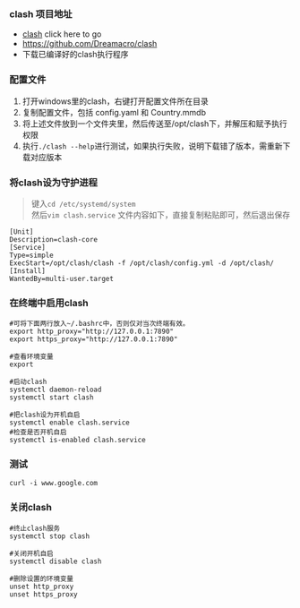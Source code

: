 ### clash 项目地址
- [clash] click here to go
- <https://github.com/Dreamacro/clash>
- 下载已编译好的clash执行程序

### 配置文件
1. 打开windows里的clash，右键打开配置文件所在目录
2. 复制配置文件，包括 config.yaml 和 Country.mmdb
3. 将上述文件放到一个文件夹里，然后传送至/opt/clash下，并解压和赋予执行权限
4. 执行`./clash --help`进行测试，如果执行失败，说明下载错了版本，需重新下载对应版本

### 将clash设为守护进程
> 键入`cd /etc/systemd/system`  
> 然后`vim clash.service`
> 文件内容如下，直接复制粘贴即可，然后退出保存
```shell
[Unit]
Description=clash-core
[Service]
Type=simple
ExecStart=/opt/clash/clash -f /opt/clash/config.yml -d /opt/clash/
[Install]
WantedBy=multi-user.target
```

### 在终端中启用clash
```shell
#可将下面两行放入~/.bashrc中，否则仅对当次终端有效。
export http_proxy="http://127.0.0.1:7890"
export https_proxy="http://127.0.0.1:7890"

#查看环境变量
export

#启动clash
systemctl daemon-reload
systemctl start clash

#把clash设为开机自启
systemctl enable clash.service
#检查是否开机自启
systemctl is-enabled clash.service
```


### 测试
```shell
curl -i www.google.com
```

### 关闭clash
```shell
#终止clash服务
systemctl stop clash

#关闭开机自启
systemctl disable clash

#删除设置的环境变量
unset http_proxy
unset https_proxy
```

[clash]:https://github.com/Dreamacro/clash

